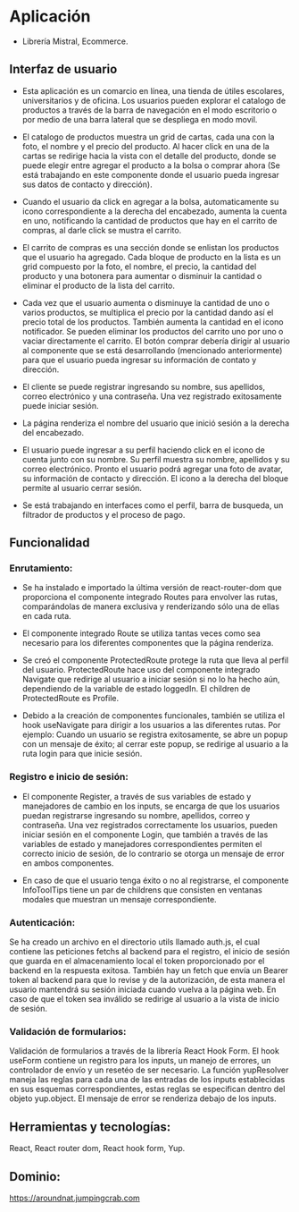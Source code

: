 # Aplicación

- Librería Mistral, Ecommerce.

## Interfaz de usuario

- Esta aplicación es un comarcio en línea, una tienda de útiles escolares,
  universitarios y de oficina. Los usuarios pueden explorar el catalogo
  de productos a través de la barra de navegación en el modo escritorio
  o por medio de una barra lateral que se despliega en modo movil.

- El catalogo de productos muestra un grid de cartas, cada una con
  la foto, el nombre y el precio del producto. Al hacer click en una
  de la cartas se redirige hacia la vista con el detalle del producto,
  donde se puede elegir entre agregar el producto a la bolsa o comprar
  ahora (Se está trabajando en este componente donde el usuario pueda
  ingresar sus datos de contacto y dirección).

- Cuando el usuario da click en agregar a la bolsa, automaticamente
  su icono correspondiente a la derecha del encabezado, aumenta la cuenta
  en uno, notificando la cantidad de productos que hay en el carrito de
  compras, al darle click se mustra el carrito.

- El carrito de compras es una sección donde se enlistan los productos
  que el usuario ha agregado. Cada bloque de producto en la lista es un
  grid compuesto por la foto, el nombre, el precio, la cantidad del
  producto y una botonera para aumentar o disminuir la cantidad o
  eliminar el producto de la lista del carrito.

- Cada vez que el usuario aumenta o disminuye la cantidad de uno o
  varios productos, se multiplica el precio por la cantidad dando así
  el precio total de los productos. También aumenta la cantidad en el
  icono notificador. Se pueden eliminar los productos del carrito uno
  por uno o vaciar directamente el carrito. El botón comprar debería
  dirigir al usuario al componente que se está desarrollando (mencionado
  anteriormente) para que el usuario pueda ingresar su información de
  contato y dirección.

- El cliente se puede registrar ingresando su nombre, sus apellidos,
  correo electrónico y una contraseña. Una vez registrado exitosamente
  puede iniciar sesión.

- La página renderiza el nombre del usuario que inició sesión a la
  derecha del encabezado.

- El usuario puede ingresar a su perfil haciendo click en el icono
  de cuenta junto con su nombre. Su perfil muestra su nombre, apellidos
  y su correo electrónico. Pronto el usuario podrá agregar una foto
  de avatar, su información de contacto y dirección. El icono a la
  derecha del bloque permite al usuario cerrar sesión.

- Se está trabajando en interfaces como el perfil, barra de busqueda,
  un filtrador de productos y el proceso de pago.

## Funcionalidad

### Enrutamiento:

- Se ha instalado e importado la última versión de react-router-dom
  que proporciona el componente integrado Routes para envolver las rutas,
  comparándolas de manera exclusiva y renderizando sólo una de ellas en
  cada ruta.

- El componente integrado Route se utiliza tantas veces como sea necesario
  para los diferentes componentes que la página renderiza.

- Se creó el componente ProtectedRoute protege la ruta que lleva al
  perfil del usuario. ProtectedRoute hace uso del componente integrado
  Navigate que redirige al usuario a iniciar sesión si no lo ha hecho aún,
  dependiendo de la variable de estado loggedIn. El children de
  ProtectedRoute es Profile.

- Debido a la creación de componentes funcionales, también se utiliza
  el hook useNavigate para dirigir a los usuarios a las diferentes rutas.
  Por ejemplo: Cuando un usuario se registra exitosamente, se abre un
  popup con un mensaje de éxito; al cerrar este popup, se redirige
  al usuario a la ruta login para que inicie sesión.

### Registro e inicio de sesión:

- El componente Register, a través de sus variables de estado y
  manejadores de cambio en los inputs, se encarga de que los usuarios
  puedan registrarse ingresando su nombre, apellidos, correo y contraseña.
  Una vez registrados correctamente los usuarios, pueden iniciar sesión
  en el componente Login, que también a través de las variables de
  estado y manejadores correspondientes permiten el correcto
  inicio de sesión, de lo contrario se otorga un mensaje de error
  en ambos componentes.

- En caso de que el usuario tenga éxito o no al registrarse, el
  componente InfoToolTips tiene un par de childrens que consisten
  en ventanas modales que muestran un mensaje correspondiente.

### Autenticación:

Se ha creado un archivo en el directorio utils llamado auth.js, el
cual contiene las peticiones fetchs al backend para el registro,
el inicio de sesión que guarda en el almacenamiento local el token
proporcionado por el backend en la respuesta exitosa. También hay
un fetch que envía un Bearer token al backend para que lo revise
y de la autorización, de esta manera el usuario mantendrá su sesión
iniciada cuando vuelva a la página web. En caso de que el token sea
inválido se redirige al usuario a la vista de inicio de sesión.

### Validación de formularios:

Validación de formularios a través de la librería React Hook Form.
El hook useForm contiene un registro para los inputs, un manejo
de errores, un controlador de envío y un resetéo de ser necesario.
La función yupResolver maneja las reglas para cada una de las
entradas de los inputs establecidas en sus esquemas correspondientes,
estas reglas se especifican dentro del objeto yup.object. El mensaje
de error se renderiza debajo de los inputs.

## Herramientas y tecnologías:

React, React router dom, React hook form, Yup.

## Dominio:

https://aroundnat.jumpingcrab.com
